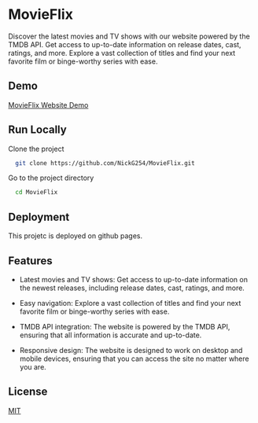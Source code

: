 
# MovieFlix

Discover the latest movies and TV shows with our website powered by the TMDB API. Get access to up-to-date information on release dates, cast, ratings, and more. Explore a vast collection of titles and find your next favorite film or binge-worthy series with ease.

## Demo

[MovieFlix Website Demo](https://nickg254.github.io/MovieFlix/)


## Run Locally

Clone the project

```bash
  git clone https://github.com/NickG254/MovieFlix.git
```

Go to the project directory

```bash
  cd MovieFlix
```




## Deployment

This projetc is deployed on github pages.

## Features

- Latest movies and TV shows: Get access to up-to-date information on the newest releases, including release dates, cast, ratings, and more.

- Easy navigation: Explore a vast collection of titles and find your next favorite film or binge-worthy series with ease.

- TMDB API integration: The website is powered by the TMDB API, ensuring that all information is accurate and up-to-date.

- Responsive design: The website is designed to work on desktop and mobile devices, ensuring that you can access the site no matter where you are.

## License

[MIT](https://choosealicense.com/licenses/mit/)

